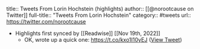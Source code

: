 title:: Tweets From Lorin Hochstein (highlights)
author:: [[@norootcause on Twitter]]
full-title:: "Tweets From Lorin Hochstein"
category:: #tweets
url:: https://twitter.com/norootcause

- Highlights first synced by [[Readwise]] [[Nov 19th, 2022]]
	- OK, wrote up a quick one: https://t.co/kxo1I10yEJ ([View Tweet](https://twitter.com/norootcause/status/1518011257508425728))